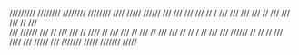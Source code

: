 /////////                                         ////////
////////                                          ////////
////              /////                  //////       ///
///           ///      ///            //      /      ///
///        ///        ///           //              ///
///                  ///             //            ///  
///          ////// ///               //          ///
///        //     ////                 //        ///
///      //       ///                   //      ///
///      //       //              /      //    ///
///       ////// //               //    //    ///
////           ///                 /////     ///
///////                                   /////
///////                                  /////
